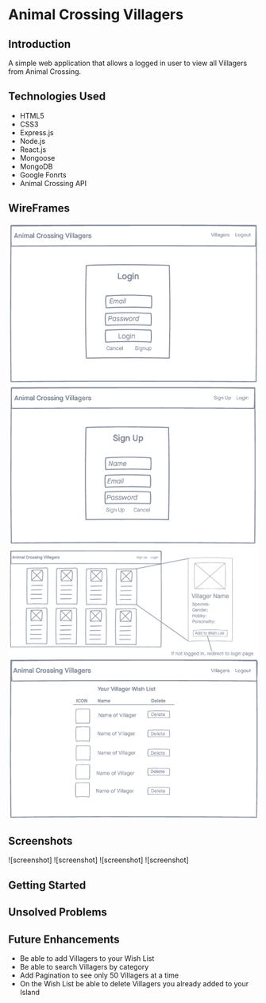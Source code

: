 # Animal Crossing Villagers

## Introduction
A simple web application that allows a logged in user to view all Villagers from Animal Crossing.

## Technologies Used
- HTML5
- CSS3
- Express.js
- Node.js
- React.js
- Mongoose
- MongoDB
- Google Fonrts
- Animal Crossing API

## WireFrames
![wireframe](./src/images/Login.png)
![wireframe](./src/images/signup.png)
![wireframe](./src/images/villagerpage.png)
![wireframe](./src/images/wishlist.png)

## Screenshots
![screenshot]
![screenshot]
![screenshot]
![screenshot]

## Getting Started


## Unsolved Problems


## Future Enhancements 
- Be able to add Villagers to your Wish List
- Be able to search Villagers by category
- Add Pagination to see only 50 Villagers at a time
- On the Wish List be able to delete Villagers you already added to your Island 